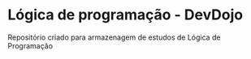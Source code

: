 # Lógica de programação - DevDojo
 Repositório criado para armazenagem de estudos de Lógica de Programação
